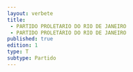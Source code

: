 ```yaml
---
layout: verbete
title:
 - PARTIDO PROLETARIO DO RIO DE JANEIRO
 - PARTIDO PROLETÁRIO DO RIO DE JANEIRO
published: true
edition: 1  
type: T
subtype: Partido
---
```


